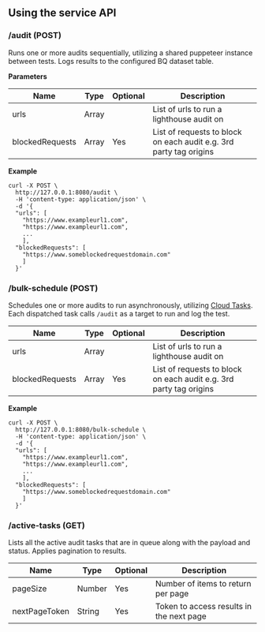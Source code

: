## Using the service API

### /audit (POST)

Runs one or more audits sequentially, utilizing a shared puppeteer instance between tests. Logs results to the configured BQ dataset table.

**Parameters**

| Name | Type | Optional | Description
| ------------- | ------------- | ------------- | ------------- |
| urls  | Array | | List of urls to run a lighthouse audit on |
| blockedRequests  | Array | Yes | List of requests to block on each audit e.g. 3rd party tag origins |

**Example**

```
curl -X POST \
  http://127.0.0.1:8080/audit \
  -H 'content-type: application/json' \
  -d '{
  "urls": [
    "https://www.exampleurl1.com",
    "https://www.exampleurl1.com",
    ...
    ],
  "blockedRequests": [
    "https://www.someblockedrequestdomain.com"
    ]
  }'
```

### /bulk-schedule (POST)

Schedules one or more audits to run asynchronously, utilizing [Cloud Tasks](https://cloud.google.com/tasks). Each dispatched task calls `/audit` as a target to run and log the test.

| Name | Type | Optional | Description
| ------------- | ------------- | ------------- | ------------- |
| urls  | Array | | List of urls to run a lighthouse audit on |
| blockedRequests  | Array | Yes | List of requests to block on each audit e.g. 3rd party tag origins |

**Example**

```
curl -X POST \
  http://127.0.0.1:8080/bulk-schedule \
  -H 'content-type: application/json' \
  -d '{
  "urls": [
    "https://www.exampleurl1.com",
    "https://www.exampleurl1.com",
    ...
    ],
  "blockedRequests": [
    "https://www.someblockedrequestdomain.com"
    ]
  }'
```

### /active-tasks (GET)

Lists all the active audit tasks that are in queue along with the payload and status. Applies pagination to results.

| Name | Type | Optional | Description
| ------------- | ------------- | ------------- | ------------- |
| pageSize  | Number | Yes | Number of items to return per page |
| nextPageToken  | String | Yes | Token to access results in the next page |
